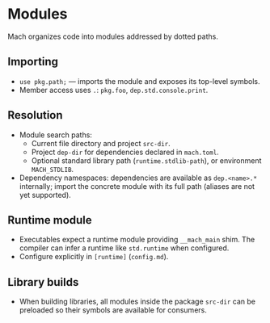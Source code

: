# Modules

Mach organizes code into modules addressed by dotted paths.

## Importing
- `use pkg.path;` — imports the module and exposes its top-level symbols.
- Member access uses `.`: `pkg.foo`, `dep.std.console.print`.

## Resolution
- Module search paths:
  - Current file directory and project `src-dir`.
  - Project `dep-dir` for dependencies declared in `mach.toml`.
  - Optional standard library path (`runtime.stdlib-path`), or environment `MACH_STDLIB`.
- Dependency namespaces: dependencies are available as `dep.<name>.*` internally; import the concrete module with its full path (aliases are not yet supported).

## Runtime module
- Executables expect a runtime module providing `__mach_main` shim. The compiler can infer a runtime like `std.runtime` when configured.
- Configure explicitly in `[runtime]` (`config.md`).

## Library builds
- When building libraries, all modules inside the package `src-dir` can be preloaded so their symbols are available for consumers.
